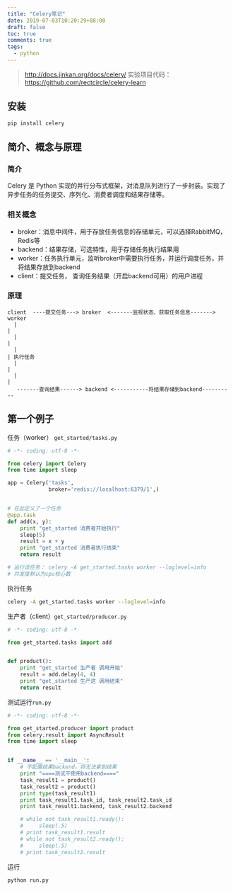 ```yaml
---
title: "Celery笔记"
date: 2019-07-03T10:20:29+08:00
draft: false
toc: true
comments: true
tags:
  - python
---
```


> http://docs.jinkan.org/docs/celery/
> 实验项目代码： https://github.com/rectcircle/celery-learn

## 安装

```bash
pip install celery
```

## 简介、概念与原理

### 简介

Celery 是 Python 实现的并行分布式框架，对消息队列进行了一步封装。实现了异步任务的任务提交、序列化、消费者调度和结果存储等。

### 相关概念

* broker：消息中间件，用于存放任务信息的存储单元，可以选择RabbitMQ，Redis等
* backend：结果存储，可选特性，用于存储任务执行结果用
* worker：任务执行单元，监听broker中需要执行任务，并运行调度任务，并将结果存放到backend
* client：提交任务， 查询任务结果（开启backend可用）的用户进程

### 原理

```
client  ----提交任务---> broker  <-------监视状态、获取任务信息------->  worker
  |                                                                    |
  |                                                                    |
  |                                                                    | 执行任务
  |                                                                    |
  |                                                                    |
   -------查询结果------> backend <-----------将结果存储到backend----------
```

## 第一个例子

任务（worker） `get_started/tasks.py`

```py
# -*- coding: utf-8 -*-

from celery import Celery
from time import sleep

app = Celery('tasks',
             broker='redis://localhost:6379/1',)


# 在此定义了一个任务
@app.task
def add(x, y):
    print "get_started 消费者开始执行"
    sleep(5)
    result = x + y
    print "get_started 消费者执行结束"
    return result

# 运行该任务： celery -A get_started.tasks worker --loglevel=info
# 并发度默认为cpu核心数
```

执行任务

```bash
celery -A get_started.tasks worker --loglevel=info
```

生产者（client）`get_started/producer.py`

```py
# -*- coding: utf-8 -*-

from get_started.tasks import add


def product():
    print "get_started 生产者 调用开始"
    result = add.delay(4, 4)
    print "get_started 生产这 调用结束"
    return result
```

测试运行`run.py`

```py
# -*- coding: utf-8 -*-

from get_started.producer import product
from celery.result import AsyncResult
from time import sleep


if __name__ == '__main__':
    # 不配置结果backend，将无法拿到结果
    print "====测试不使用backend===="
    task_result1 = product()
    task_result2 = product()
    print type(task_result1)
    print task_result1.task_id, task_result2.task_id
    print task_result1.backend, task_result2.backend

    # while not task_result1.ready():
    #     sleep(.5)
    # print task_result1.result
    # while not task_result2.ready():
    #     sleep(.5)
    # print task_result2.result

```

运行

```bash
python run.py
```
